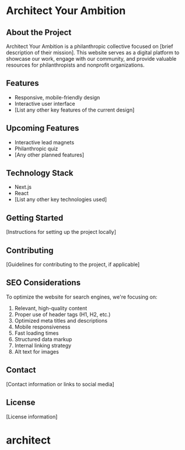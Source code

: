 # Architect Your Ambition

## About the Project

Architect Your Ambition is a philanthropic collective focused on [brief description of their mission]. This website serves as a digital platform to showcase our work, engage with our community, and provide valuable resources for philanthropists and nonprofit organizations.

## Features

- Responsive, mobile-friendly design
- Interactive user interface
- [List any other key features of the current design]

## Upcoming Features

- Interactive lead magnets
- Philanthropic quiz
- [Any other planned features]

## Technology Stack

- Next.js
- React
- [List any other key technologies used]

## Getting Started

[Instructions for setting up the project locally]

## Contributing

[Guidelines for contributing to the project, if applicable]

## SEO Considerations

To optimize the website for search engines, we're focusing on:

1. Relevant, high-quality content
2. Proper use of header tags (H1, H2, etc.)
3. Optimized meta titles and descriptions
4. Mobile responsiveness
5. Fast loading times
6. Structured data markup
7. Internal linking strategy
8. Alt text for images

## Contact

[Contact information or links to social media]

## License

[License information]
# architect
